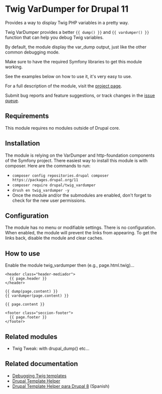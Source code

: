 # Twig VarDumper for Drupal 11

Provides a way to display Twig PHP variables in a pretty way.

Twig VarDumper provides a better `{{ dump() }}` and `{{ vardumper() }}`
function that can help you debug Twig variables.

By default, the module display the var_dump output, just like the
other common debugging mode.

Make sure to have the required Symfony libraries to get this module working.

See the examples below on how to use it, it's very easy to use.

For a full description of the module, visit the
[project page](https://www.drupal.org/project/twig_vardumper).

Submit bug reports and feature suggestions, or track changes in the
[issue queue](https://www.drupal.org/project/issues/twig_vardumper).


## Requirements

This module requires no modules outside of Drupal core.


## Installation

The module is relying on the VarDumper and http-foundation components of
the Symfony project.
There easiest way to install this module is with composer. Here are the
commands to run:

* `composer config repositories.drupal composer https://packages.drupal.org/11`
* `composer require drupal/twig_vardumper`
* `drush en twig_vardumper -y`
* Once the module and/or the submodules are enabled, don't forget to check
  for the new user permissions.


## Configuration

The module has no menu or modifiable settings. There is no configuration. When
enabled, the module will prevent the links from appearing. To get the links
back, disable the module and clear caches.


## How to use

Enable the module twig_vardumper then (e.g., page.html.twig)...

    <header class="header-mediador">
      {{ page.header }}
    </header>

    {{ dump(page.content) }}
    {{ vardumper(page.content) }}

    {{ page.content }}

    <footer class="seccion-footer">
      {{ page.footer }}
    </footer>


## Related modules

* Twig Tweak: with drupal_dump() etc...


## Related documentation

* [Debugging Twig templates](https://www.drupal.org/docs/8/theming/twig/debugging-twig-templates)
* [Drupal Template Helper](https://front.id/en/articles/drupal-template-helper)
* [Drupal Template Helper para Drupal 8](https://www.keopx.net/blog/drupal-template-helper-para-drupal-8) (Spanish)
